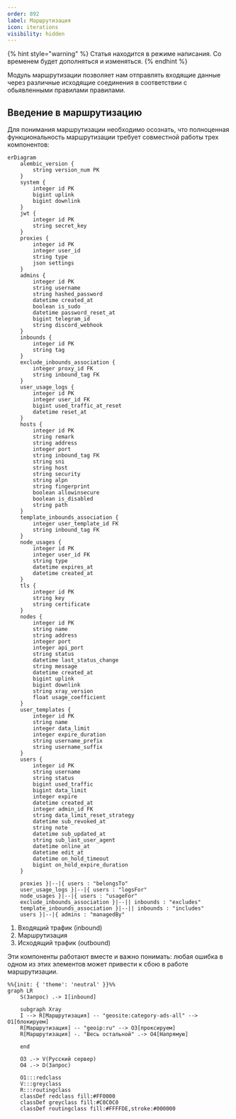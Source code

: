 ```yaml
---
order: 892
label: Маршрутизация
icon: iterations
visibility: hidden
---
```

{% hint style="warning" %}
Статья находится в режиме написания. Со временем будет дополняться и изменяться. 
{% endhint %}

Модуль маршрутизации позволяет нам отправлять входящие данные через различные исходящие соединения в соответствии с обьявленными правилами правилами.

## Введение в маршрутизацию

Для понимания маршрутизации необходимо осознать, что полноценная функциональность маршрутизации требует совместной работы трех компонентов: 
```mermaid
erDiagram
    alembic_version {
        string version_num PK
    }
    system {
        integer id PK
        bigint uplink
        bigint downlink
    }
    jwt {
        integer id PK
        string secret_key
    }
    proxies {
        integer id PK
        integer user_id
        string type
        json settings
    }
    admins {
        integer id PK
        string username
        string hashed_password
        datetime created_at
        boolean is_sudo
        datetime password_reset_at
        bigint telegram_id
        string discord_webhook
    }
    inbounds {
        integer id PK
        string tag
    }
    exclude_inbounds_association {
        integer proxy_id FK
        string inbound_tag FK
    }
    user_usage_logs {
        integer id PK
        integer user_id FK
        bigint used_traffic_at_reset
        datetime reset_at
    }
    hosts {
        integer id PK
        string remark
        string address
        integer port
        string inbound_tag FK
        string sni
        string host
        string security
        string alpn
        string fingerprint
        boolean allowinsecure
        boolean is_disabled
        string path
    }
    template_inbounds_association {
        integer user_template_id FK
        string inbound_tag FK
    }
    node_usages {
        integer id PK
        integer user_id FK
        string type
        datetime expires_at
        datetime created_at
    }
    tls {
        integer id PK
        string key
        string certificate
    }
    nodes {
        integer id PK
        string name
        string address
        integer port
        integer api_port
        string status
        datetime last_status_change
        string message
        datetime created_at
        bigint uplink
        bigint downlink
        string xray_version
        float usage_coefficient
    }
    user_templates {
        integer id PK
        string name
        integer data_limit
        integer expire_duration
        string username_prefix
        string username_suffix
    }
    users {
        integer id PK
        string username
        string status
        bigint used_traffic
        bigint data_limit
        integer expire
        datetime created_at
        integer admin_id FK
        string data_limit_reset_strategy
        datetime sub_revoked_at
        string note
        datetime sub_updated_at
        string sub_last_user_agent
        datetime online_at
        datetime edit_at
        datetime on_hold_timeout
        bigint on_hold_expire_duration
    }

    proxies }|--|{ users : "belongsTo"
    user_usage_logs }|--|{ users : "logsFor"
    node_usages }|--|{ users : "usageFor"
    exclude_inbounds_association }|--|| inbounds : "excludes"
    template_inbounds_association }|--|| inbounds : "includes"
    users }|--|{ admins : "managedBy"
```

1. Входящий трафик (inbound)
2. Маршрутизация
3. Исходящий трафик (outbound)

Эти компоненты работают вместе и важно понимать: любая ошибка в одном из этих элементов может привести к сбою в работе маршрутизации.






```mermaid
%%{init: { 'theme': 'neutral' }}%%
graph LR
    S(Запрос) .-> I[inbound]

    subgraph Xray
    I --> R[Маршрутизация] -- "geosite:category-ads-all" --> O1[блокируем]
    R[Маршрутизация] -- "geoip:ru" --> O3[проксируем]
    R[Маршрутизация] -. "Весь остальной" .-> O4[Напрямую]

    end

    O3 .-> V(Русский сервер)
    O4 .-> D(Запрос)

    O1:::redclass
    V:::greyclass
    R:::routingclass
    classDef redclass fill:#FF0000
    classDef greyclass fill:#C0C0C0
    classDef routingclass fill:#FFFFDE,stroke:#000000

```